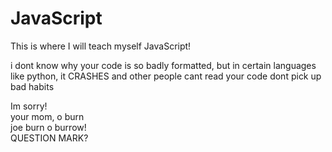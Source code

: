 # JavaScript
This is where I will teach myself JavaScript!

i dont know why your code is so badly formatted, but in certain languages like python, it CRASHES<bruh>
and other people cant read your code<bruh>
dont pick up bad habits

Im sorry! <br>
your mom, o burn <br>
joe burn o burrow! <br>
QUESTION MARK?
